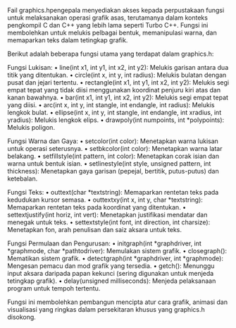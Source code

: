 Fail graphics.hpengepala menyediakan akses kepada perpustakaan fungsi untuk melaksanakan operasi grafik asas, terutamanya dalam konteks pengkompil C dan C++ yang lebih lama seperti Turbo C++. Fungsi ini membolehkan untuk melukis pelbagai bentuk, memanipulasi warna, dan memaparkan teks dalam tetingkap grafik.

Berikut adalah beberapa fungsi utama yang terdapat dalam graphics.h:

Fungsi Lukisan:
• line(int x1, int y1, int x2, int y2): Melukis garisan antara dua titik yang ditentukan.
• circle(int x, int y, int radius): Melukis bulatan dengan pusat dan jejari tertentu.
• rectangle(int x1, int y1, int x2, int y2): Melukis segi empat tepat yang tidak diisi menggunakan koordinat penjuru kiri atas dan kanan bawahnya.
• bar(int x1, int y1, int x2, int y2): Melukis segi empat tepat yang diisi.
• arc(int x, int y, int stangle, int endangle, int radius): Melukis lengkok bulat. 
• ellipse(int x, int y, int stangle, int endangle, int xradius, int yradius): Melukis lengkok elips.
• drawpoly(int numpoints, int *polypoints): Melukis poligon.

Fungsi Warna dan Gaya:
• setcolor(int color): Menetapkan warna lukisan untuk operasi seterusnya.
• setbkcolor(int color): Menetapkan warna latar belakang.
• setfillstyle(int pattern, int color): Menetapkan corak isian dan warna untuk bentuk isian.
• setlinestyle(int style, unsigned pattern, int thickness): Menetapkan gaya garisan (pepejal, bertitik, putus-putus) dan ketebalan.

Fungsi Teks:
• outtext(char *textstring): Memaparkan rentetan teks pada kedudukan kursor semasa.
• outtextxy(int x, int y, char *textstring): Memaparkan rentetan teks pada koordinat yang ditentukan.
• settextjustify(int horiz, int vert): Menetapkan justifikasi mendatar dan menegak untuk teks.
• settextstyle(int font, int direction, int charsize): Menetapkan fon, arah penulisan dan saiz aksara untuk teks.

Fungsi Permulaan dan Pengurusan:
• initgraph(int *graphdriver, int *graphmode, char *pathtodriver): Memulakan sistem grafik.
• closegraph(): Mematikan sistem grafik.
• detectgraph(int *graphdriver, int *graphmode): Mengesan pemacu dan mod grafik yang tersedia.
• getch(): Menunggu input aksara daripada papan kekunci (sering digunakan untuk menjeda tetingkap grafik).
• delay(unsigned milliseconds): Menjeda pelaksanaan program untuk tempoh tertentu.

Fungsi ini membolehkan pembangun mencipta atur cara grafik, animasi dan visualisasi yang ringkas dalam persekitaran khusus yang graphics.h disokong.

